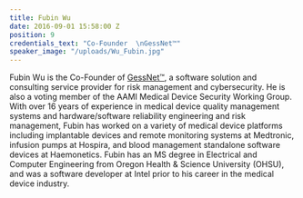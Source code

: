 ```yaml
---
title: Fubin Wu
date: 2016-09-01 15:58:00 Z
position: 9
credentials_text: "Co-Founder  \nGessNet™"
speaker_image: "/uploads/Wu_Fubin.jpg"
---
```


Fubin Wu is the Co-Founder of [GessNet™](http://www.gessnet.com), a software solution and consulting service provider for risk management and cybersecurity. He is also a voting member of the AAMI Medical Device Security Working Group. With over 16 years of experience in medical device quality management systems and hardware/software reliability engineering and risk management, Fubin has worked on a variety of medical device platforms including implantable devices and remote monitoring systems at Medtronic, infusion pumps at Hospira, and blood management standalone software devices at Haemonetics. Fubin has an MS degree in Electrical and Computer Engineering from Oregon Health & Science University (OHSU), and was a software developer at Intel prior to his career in the medical device industry.
